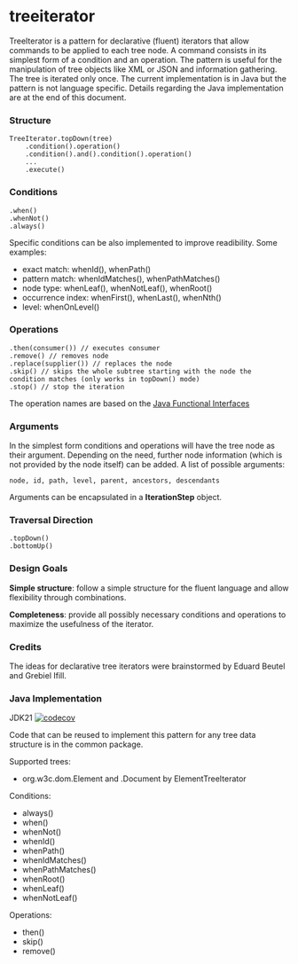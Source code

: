 # treeiterator

TreeIterator is a pattern for declarative (fluent) iterators that allow commands to be applied to each tree node. A command consists in its simplest form of a condition and an operation. The pattern is useful for the manipulation of tree objects like XML or JSON and information gathering. The tree is iterated only once. The current implementation is in Java but the pattern is not language specific.
Details regarding the Java implementation are at the end of this document.

### Structure

    TreeIterator.topDown(tree)
        .condition().operation()
        .condition().and().condition().operation()
        ...
        .execute()
    
### Conditions

    .when()
    .whenNot()
    .always()
    
Specific conditions can be also implemented to improve readibility. Some examples:

 - exact match: whenId(), whenPath()
 - pattern match: whenIdMatches(), whenPathMatches()
 - node type: whenLeaf(), whenNotLeaf(), whenRoot()
 - occurrence index: whenFirst(), whenLast(), whenNth()
 - level: whenOnLevel()
 
### Operations

    .then(consumer()) // executes consumer 
    .remove() // removes node 
    .replace(supplier()) // replaces the node
    .skip() // skips the whole subtree starting with the node the condition matches (only works in topDown() mode)
    .stop() // stop the iteration
    
The operation names are based on the [Java Functional Interfaces](https://docs.oracle.com/javase/8/docs/api/java/util/function/package-summary.html)

### Arguments

In the simplest form conditions and operations will have the tree node as their argument.
Depending on the need, further node information (which is not provided by the node itself) can be added.
A list of possible arguments:

	node, id, path, level, parent, ancestors, descendants

Arguments can be encapsulated in a **IterationStep** object.

### Traversal Direction

    .topDown()
    .bottomUp()
    
### Design Goals

**Simple structure**: follow a simple structure for the fluent language and allow flexibility through combinations.

**Completeness**: provide all possibly necessary conditions and operations to maximize the usefulness of the iterator.

### Credits

The ideas for declarative tree iterators were brainstormed by Eduard Beutel and Grebiel Ifill.

### Java Implementation

JDK21 [![codecov](https://codecov.io/gh/eduardbeutel/treeiterator/graph/badge.svg?token=QDND4FUF1R)](https://codecov.io/gh/eduardbeutel/treeiterator)

Code that can be reused to implement this pattern for any tree data structure is in the common package.

Supported trees:

- org.w3c.dom.Element and .Document by ElementTreeIterator

Conditions:

- always()
- when()
- whenNot()
- whenId()
- whenPath()
- whenIdMatches()
- whenPathMatches()
- whenRoot()
- whenLeaf()
- whenNotLeaf()

Operations:

- then()
- skip()
- remove()
